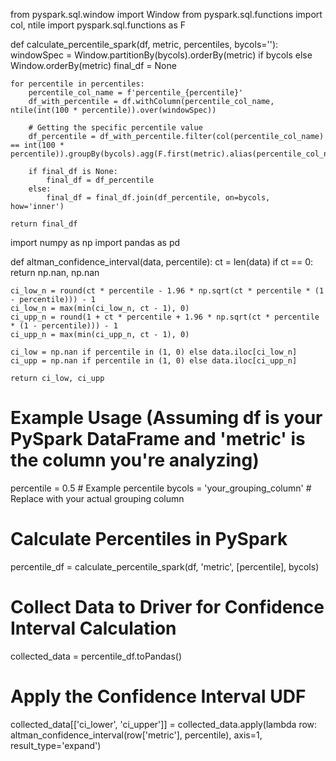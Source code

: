 from pyspark.sql.window import Window
from pyspark.sql.functions import col, ntile
import pyspark.sql.functions as F

def calculate_percentile_spark(df, metric, percentiles, bycols=''):
    windowSpec = Window.partitionBy(bycols).orderBy(metric) if bycols else Window.orderBy(metric)
    final_df = None

    for percentile in percentiles:
        percentile_col_name = f'percentile_{percentile}'
        df_with_percentile = df.withColumn(percentile_col_name, ntile(int(100 * percentile)).over(windowSpec))

        # Getting the specific percentile value
        df_percentile = df_with_percentile.filter(col(percentile_col_name) == int(100 * percentile)).groupBy(bycols).agg(F.first(metric).alias(percentile_col_name))

        if final_df is None:
            final_df = df_percentile
        else:
            final_df = final_df.join(df_percentile, on=bycols, how='inner')

    return final_df
import numpy as np
import pandas as pd

def altman_confidence_interval(data, percentile):
    ct = len(data)
    if ct == 0:
        return np.nan, np.nan

    ci_low_n = round(ct * percentile - 1.96 * np.sqrt(ct * percentile * (1 - percentile))) - 1
    ci_low_n = max(min(ci_low_n, ct - 1), 0)
    ci_upp_n = round(1 + ct * percentile + 1.96 * np.sqrt(ct * percentile * (1 - percentile))) - 1
    ci_upp_n = max(min(ci_upp_n, ct - 1), 0)
    
    ci_low = np.nan if percentile in (1, 0) else data.iloc[ci_low_n]
    ci_upp = np.nan if percentile in (1, 0) else data.iloc[ci_upp_n]

    return ci_low, ci_upp

# Example Usage (Assuming df is your PySpark DataFrame and 'metric' is the column you're analyzing)
percentile = 0.5  # Example percentile
bycols = 'your_grouping_column'  # Replace with your actual grouping column

# Calculate Percentiles in PySpark
percentile_df = calculate_percentile_spark(df, 'metric', [percentile], bycols)

# Collect Data to Driver for Confidence Interval Calculation
collected_data = percentile_df.toPandas()

# Apply the Confidence Interval UDF
collected_data[['ci_lower', 'ci_upper']] = collected_data.apply(lambda row: altman_confidence_interval(row['metric'], percentile), axis=1, result_type='expand')
